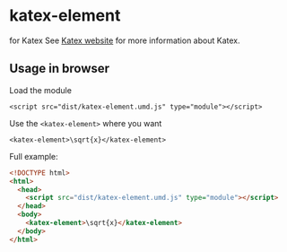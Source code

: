 # katex-element

<custom-element> for Katex 
See [Katex website](https://www.katex.org/) for more information about Katex.
  
## Usage in browser

Load the module

```
<script src="dist/katex-element.umd.js" type="module"></script>
```

Use the `<katex-element>` where you want

```
<katex-element>\sqrt{x}</katex-element>
```

Full example:

```html
<!DOCTYPE html>
<html>
  <head>
    <script src="dist/katex-element.umd.js" type="module"></script>
  </head>
  <body>
    <katex-element>\sqrt{x}</katex-element>
  </body>
</html>
```
